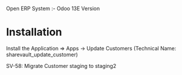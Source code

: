 Open ERP System :- Odoo 13E Version 

Installation 
============
Install the Application => Apps -> Update Customers (Technical Name: sharevault_update_customer)


SV-58: Migrate Customer staging to staging2
